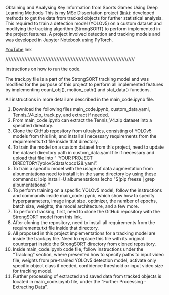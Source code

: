 Obtaining and Analysing Key Information from Sports Games Using Deep Learning Methods
This is my MSc Dissertation project ([link](https://drive.google.com/file/d/1n12fraqAJDZC6uTyVHHqIV-s5bRIlO2R/view?usp=sharing)): 
developed methods to get the data from tracked objects for further statistical analysis. This required to train a detection
model (YOLOv5) on a custom dataset and modifying the tracking algorithm (StrongSORT) to perform implemented in the 
project features. A project involved detection and tracking models and was developed in Jupyter Notebook using PyTorch.

[YouTube](https://www.youtube.com/watch?v=7RarBqKHYn0) link









/////////////////////////////////////////////////////////////////////////////////


Instructions on how to run the code.

The track.py file is a part of the StrongSORT tracking model and was modified for the purpose of this project 
to perform all implemented features by implementing count_obj(), motion_path() and stat_data() functions.

All instructions in more detail are described in the main_code.ipynb file.

1.	Download the following files main_code.ipynb, custom_data.yaml, Tennis_V4.zip, track.py, and extract if needed.
2.	From main_code.ipynb can extract the Tennis_V4.zip dataset into a specified directory.
3.	Clone the GitHub repository from ultralytics, consisting of YOLOv5 models from this link, 
	and install all necessary requirements from the requirements.txt file inside that directory.
4.	To train the model on a custom dataset from this project, need to update the dataset directory path in custom_data.yaml file if necessary 
	and upload that file into “ ’YOUR PROJECT DIRECTORY’/yolov5/data/coco128.yaml”.
5.	To train a specific model with the usage of data augmentation from albumentations need to install it in the same directory by using these commands:
	!pip install -U albumentations 
	!echo "$(pip freeze | grep albumentations) "
6.	To perform training on a specific YOLOv5 model, follow the instructions and commands inside main_code.ipynb, 
	which show how to specify hyperparameters, image input size, optimizer, the number of epochs, batch size, weights, the model architecture, and a few more.
7.	To perform tracking, first, need to clone the GitHub repository with the StrongSORT model from this link.
8.	After cloning the repository, need to install all requirements from the requirements.txt file inside that directory.
9.	All proposed in this project implementations for a tracking model are inside the track.py file. 
	Need to replace this file with its original counterpart inside the StrongSORT directory from cloned repository.
10.	Inside main_code.ipynb code file, follow instructions under the “Tracking” section, where presented how to specify paths to input video file, 
	weights from pre-trained YOLOv5 detection model, activate only specific object class if needed, confidence threshold or input video size for tracking model.
11.	Further processing of extracted and saved data from tracked objects is located in main_code.ipynb file, under the “Further Processing - Extracting Data”.
